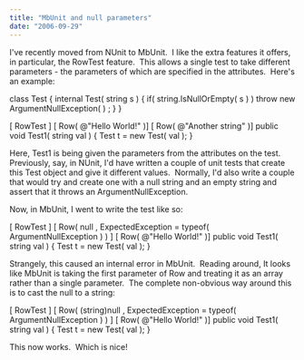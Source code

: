 ```yaml
---
title: "MbUnit and null parameters"
date: "2006-09-29"
---
```


I've recently moved from NUnit to MbUnit.  I like the extra features it offers, in particular, the RowTest feature.  This allows a single test to take different parameters - the parameters of which are specified in the attributes.  Here's an example:

class Test
{ internal Test( string s )
    { if( string.IsNullOrEmpty( s ) ) throw new ArgumentNullException( ) ;
    }
}

\[ RowTest \]
\[ Row( @"Hello World!" )\]
\[ Row( @"Another string" )\] public void Test1( string val )
{
    Test t \= new Test( val );
} 

Here, Test1 is being given the parameters from the attributes on the test.  Previously, say, in NUnit, I'd have written a couple of unit tests that create this Test object and give it different values.  Normally, I'd also write a couple that would try and create one with a null string and an empty string and assert that it throws an ArgumentNullException.

Now, in MbUnit, I went to write the test like so:

 \[ RowTest \]
        \[ Row( null , ExpectedException \= typeof( ArgumentNullException ) ) \]
        \[ Row( @"Hello World!" )\] public void Test1( string val )
        {
            Test t \= new Test( val );
        } 

Strangely, this caused an internal error in MbUnit.  Reading around, It looks like MbUnit is taking the first parameter of Row and treating it as an array rather than a single parameter.  The complete non-obvious way around this is to cast the null to a string:

 \[ RowTest \]
        \[ Row( (string)null , ExpectedException \= typeof( ArgumentNullException ) ) \]
        \[ Row( @"Hello World!" )\] public void Test1( string val )
        {
            Test t \= new Test( val );
        } 

This now works.  Which is nice!

